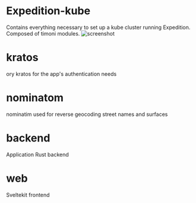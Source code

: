 # Expedition-kube
Contains everything necessary to set up a kube cluster running Expedition. Composed of timoni modules.
![screenshot](/expedition.png "screenshot")

# kratos
ory kratos for the app's authentication needs

# nominatom
nominatim used for reverse geocoding street names and surfaces

# backend
Application Rust backend

# web
Sveltekit frontend